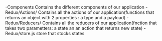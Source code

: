 -Components 
    Contains the different components of our application
-Redux/Actions/
    Contains all the actions of our application(functions that returns an object with 2 properties : a type and a payload)
-Redux/Reducers/
    Contains all the reducers of our application(fnction that takes two parametters: a state an an action that returns new state)
-Redux/store.js
    store that stocks states

